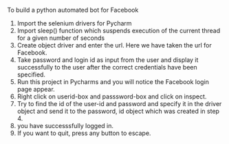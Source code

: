 To build a python automated bot for Facebook

1. Import the selenium drivers for Pycharm
2. Import sleep() function which suspends execution of the current thread for a given number of seconds
3. Create object driver and enter the url. Here we have taken the url for Facebook.
4. Take password and login id as input from the user and display it successfully to the user after the correct credentials have been specified.
5. Run this project in Pycharms and you will notice the Facebook login page appear.
5. Right click on userid-box and passsword-box and click on inspect.
6. Try to find the id of the user-id and password and specify it in the driver object and send it to the password, id object which was created in step 4.
7. you have successsfully logged in.
8. If you want to quit, press any button to escape.



